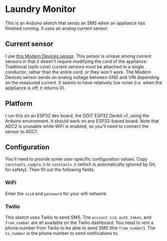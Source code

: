 # Laundry Monitor

This is an Arduino sketch that sends an SMS when an appliance has finished running. It uses an analog current sensor.

## Current sensor

I use [this Modern Devices sensor](https://moderndevice.com/product/current-sensor/). This sensor is unique among current sensors in that it doesn't require modifying the cord of the appliance. Traditional (split-core) current sensors must be attached to a single conductor, rather than the entire cord, or they won't work. The Modern Devices sensor sends an analog voltage between GND and VIN depending on the measured current. It seems to have relatively low noise (i.e. when the aplpliance is off, it returns 0).

## Platform

I run this on an ESP32 dev board, the DOIT ESP32 Devkit v1, using the Arduino environment. It should work on any ESP32-based board. Note that ADC2 is unusable while WiFi is enabled, so you'll need to connect the sensor to ADC1.

## Configuration

You'll need to provide some user-specific configuration values. Copy `constants.sample.h` to `constants.h` (which is automatically ignored by Git, for safety). Then fill out the following fields.

### WiFi

Enter the `ssid` and `password` for your wifi network.

### Twilio

This sketch uses Twilio to send SMS. The `account_sid`, `auth_token`, and `from_number` are all available on the Twilio dashboard. You need to rent a phone number from Twilio to be able to send SMS (the `from_number`). The `to_number` is the phone number to send notifications to.
